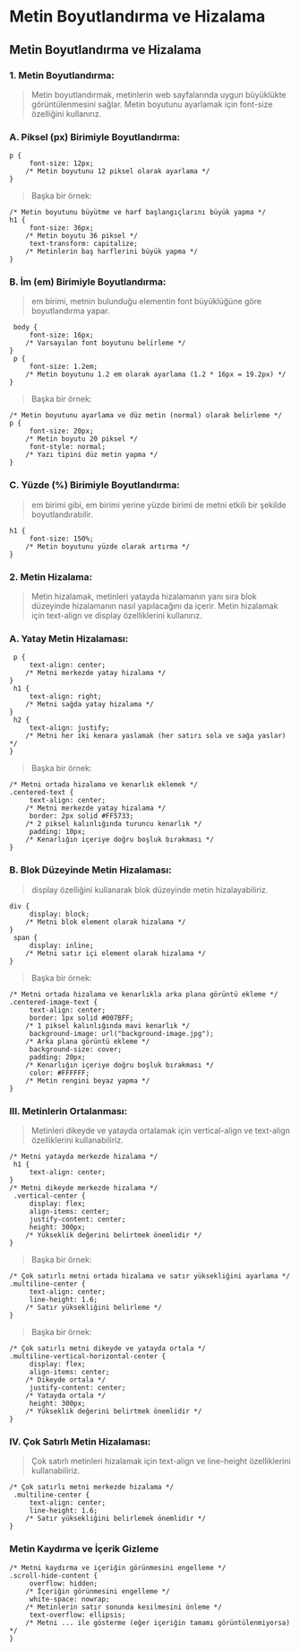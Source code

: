 # Metin Boyutlandırma ve Hizalama
## Metin Boyutlandırma ve Hizalama
### 1. Metin Boyutlandırma:
   > Metin boyutlandırmak, metinlerin web sayfalarında uygun büyüklükte görüntülenmesini sağlar. Metin boyutunu ayarlamak için font-size özelliğini kullanırız.
### A. Piksel (px) Birimiyle Boyutlandırma:
```
p {
     font-size: 12px;
    /* Metin boyutunu 12 piksel olarak ayarlama */
}
```
> Başka bir örnek:
```
/* Metin boyutunu büyütme ve harf başlangıçlarını büyük yapma */
h1 {
     font-size: 36px;
    /* Metin boyutu 36 piksel */
     text-transform: capitalize;
    /* Metinlerin baş harflerini büyük yapma */
}
```
### B. İm (em) Birimiyle Boyutlandırma:
> em birimi, metnin bulunduğu elementin font büyüklüğüne göre boyutlandırma yapar.
```
 body {
     font-size: 16px;
    /* Varsayılan font boyutunu belirleme */
}
 p {
     font-size: 1.2em;
    /* Metin boyutunu 1.2 em olarak ayarlama (1.2 * 16px = 19.2px) */
}
```
> Başka bir örnek:
```
/* Metin boyutunu ayarlama ve düz metin (normal) olarak belirleme */
p {
     font-size: 20px;
    /* Metin boyutu 20 piksel */
     font-style: normal;
    /* Yazı tipini düz metin yapma */
}
```
### C. Yüzde (%) Birimiyle Boyutlandırma:
> em birimi gibi, em birimi yerine yüzde birimi de metni etkili bir şekilde boyutlandırabilir.
```
h1 {
     font-size: 150%;
    /* Metin boyutunu yüzde olarak artırma */
}
```
### 2. Metin Hizalama:

> Metin hizalamak, metinleri yatayda hizalamanın yanı sıra blok düzeyinde hizalamanın nasıl yapılacağını da içerir. Metin hizalamak için text-align ve display özelliklerini kullanırız.
###  A. Yatay Metin Hizalaması:
```
 p {
     text-align: center;
    /* Metni merkezde yatay hizalama */
}
 h1 {
     text-align: right;
    /* Metni sağda yatay hizalama */
}
 h2 {
     text-align: justify;
    /* Metni her iki kenara yaslamak (her satırı sola ve sağa yaslar) */
}
```
> Başka bir örnek:
```
/* Metni ortada hizalama ve kenarlık eklemek */
.centered-text {
     text-align: center;
    /* Metni merkezde yatay hizalama */
     border: 2px solid #FF5733;
    /* 2 piksel kalınlığında turuncu kenarlık */
     padding: 10px;
    /* Kenarlığın içeriye doğru boşluk bırakması */
}
```
###   B. Blok Düzeyinde Metin Hizalaması:
> display özelliğini kullanarak blok düzeyinde metin hizalayabiliriz.
```
div {
     display: block;
    /* Metni blok element olarak hizalama */
}
 span {
     display: inline;
    /* Metni satır içi element olarak hizalama */
}
```
> Başka bir örnek:
```
/* Metni ortada hizalama ve kenarlıkla arka plana görüntü ekleme */
.centered-image-text {
     text-align: center;
     border: 1px solid #007BFF;
    /* 1 piksel kalınlığında mavi kenarlık */
     background-image: url("background-image.jpg");
    /* Arka plana görüntü ekleme */
     background-size: cover;
     padding: 20px;
    /* Kenarlığın içeriye doğru boşluk bırakması */
     color: #FFFFFF;
    /* Metin rengini beyaz yapma */
}
```
### III. Metinlerin Ortalanması:
> Metinleri dikeyde ve yatayda ortalamak için vertical-align ve text-align özelliklerini kullanabiliriz.
```
/* Metni yatayda merkezde hizalama */
 h1 {
     text-align: center;
}
/* Metni dikeyde merkezde hizalama */
 .vertical-center {
     display: flex;
     align-items: center;
     justify-content: center;
     height: 300px;
    /* Yükseklik değerini belirtmek önemlidir */
}
```
> Başka bir örnek:
```
/* Çok satırlı metni ortada hizalama ve satır yüksekliğini ayarlama */
.multiline-center {
     text-align: center;
     line-height: 1.6;
    /* Satır yüksekliğini belirleme */
}
```
> Başka bir örnek:
```
/* Çok satırlı metni dikeyde ve yatayda ortala */
.multiline-vertical-horizontal-center {
     display: flex;
     align-items: center;
    /* Dikeyde ortala */
     justify-content: center;
    /* Yatayda ortala */
     height: 300px;
    /* Yükseklik değerini belirtmek önemlidir */
}
```
### IV. Çok Satırlı Metin Hizalaması:
> Çok satırlı metinleri hizalamak için text-align ve line-height özelliklerini kullanabiliriz.
```
/* Çok satırlı metni merkezde hizalama */
 .multiline-center {
     text-align: center;
     line-height: 1.6;
    /* Satır yüksekliğini belirlemek önemlidir */
}
```
### Metin Kaydırma ve İçerik Gizleme
```
/* Metni kaydırma ve içeriğin görünmesini engelleme */
.scroll-hide-content {
     overflow: hidden;
    /* İçeriğin görünmesini engelleme */
     white-space: nowrap;
    /* Metinlerin satır sonunda kesilmesini önleme */
     text-overflow: ellipsis;
    /* Metni ... ile gösterme (eğer içeriğin tamamı görüntülenmiyorsa) */
}
```